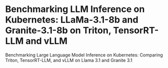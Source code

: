 # Benchmarking LLM Inference on Kubernetes: LLaMa-3.1-8b and Granite-3.1-8b on Triton, TensorRT-LLM and vLLM

Benchmarking Large Language Model Inference on Kubernetes: Comparing Triton, TensorRT-LLM, and vLLM on Llama 3.1 and Granite 3.1

